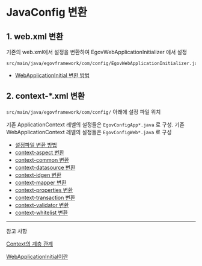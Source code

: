 # JavaConfig 변환

## 1. web.xml 변환
기존의 web.xml에서 설정을 변환하여 EgovWebApplicationInitializer 에서 설정

```
src/main/java/egovframework/com/config/EgovWebApplicationInitializer.java
```

- [WebApplicationInitial 변환 방법](./WebApplicationInitializer-convert.md)



## 2. context-*.xml 변환

`src/main/java/egovframework/com/config/` 아래에 설정 파일 위치

기존 ApplicationContext 레벨의 설정들은 `EgovConfigApp*.java` 로 구성.
기존 WebApplicationContext 레벨의 설정들은 `EgovConfigWeb*.java` 로 구성 


- [설정파일 변환 방법](./configuration-setting-bean-regist.md)
- [context-aspect 변환](./context-aspect-convert.md)
- [context-common 변환](./context-common-convert.md)
- [context-datasource 변환](./context-datasource-convert.md)
- [context-idgen 변환](./context-idgen-convert.md)
- [context-mapper 변환](./context-mapper-convert.md)
- [context-properties 변환](./context-properties-convert.md)
- [context-transaction 변환](./context-transaction-convert.md)
- [context-validator 변환](./context-validator-convert.md)
- [context-whitelist 변환](./context-whitelist-convert.md)


---

참고 사항

[Context의 계층 관계](./context-hierarchy.md)

[WebApplicationInitial이란](./WebApplicationInitializer.md)
